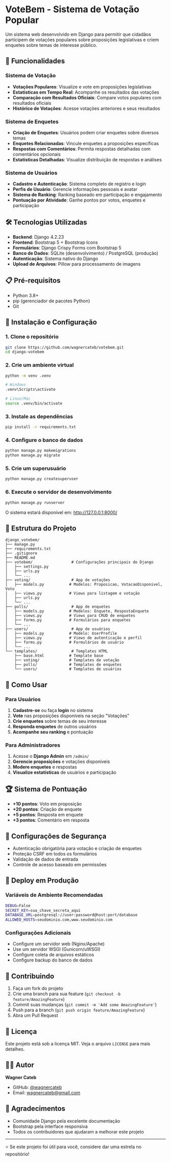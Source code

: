 # VoteBem - Sistema de Votação Popular

Um sistema web desenvolvido em Django para permitir que cidadãos participem de votações populares sobre proposições legislativas e criem enquetes sobre temas de interesse público.

## 🚀 Funcionalidades

### Sistema de Votação
- **Votações Populares**: Visualize e vote em proposições legislativas
- **Estatísticas em Tempo Real**: Acompanhe os resultados das votações
- **Comparação com Resultados Oficiais**: Compare votos populares com resultados oficiais
- **Histórico de Votações**: Acesse votações anteriores e seus resultados

### Sistema de Enquetes
- **Criação de Enquetes**: Usuários podem criar enquetes sobre diversos temas
- **Enquetes Relacionadas**: Vincule enquetes a proposições específicas
- **Respostas com Comentários**: Permita respostas detalhadas com comentários opcionais
- **Estatísticas Detalhadas**: Visualize distribuição de respostas e análises

### Sistema de Usuários
- **Cadastro e Autenticação**: Sistema completo de registro e login
- **Perfis de Usuário**: Gerencie informações pessoais e avatar
- **Sistema de Ranking**: Ranking baseado em participação e engajamento
- **Pontuação por Atividade**: Ganhe pontos por votos, enquetes e participação

## 🛠️ Tecnologias Utilizadas

- **Backend**: Django 4.2.23
- **Frontend**: Bootstrap 5 + Bootstrap Icons
- **Formulários**: Django Crispy Forms com Bootstrap 5
- **Banco de Dados**: SQLite (desenvolvimento) / PostgreSQL (produção)
- **Autenticação**: Sistema nativo do Django
- **Upload de Arquivos**: Pillow para processamento de imagens

## 📋 Pré-requisitos

- Python 3.8+
- pip (gerenciador de pacotes Python)
- Git

## 🔧 Instalação e Configuração

### 1. Clone o repositório
```bash
git clone https://github.com/wagnercateb/votebem.git
cd django-votebem
```

### 2. Crie um ambiente virtual
```bash
python -m venv .venv

# Windows
.venv\Scripts\activate

# Linux/Mac
source .venv/bin/activate
```

### 3. Instale as dependências
```bash
pip install -r requirements.txt
```

### 4. Configure o banco de dados
```bash
python manage.py makemigrations
python manage.py migrate
```

### 5. Crie um superusuário
```bash
python manage.py createsuperuser
```

### 6. Execute o servidor de desenvolvimento
```bash
python manage.py runserver
```

O sistema estará disponível em: http://127.0.0.1:8000/

## 📁 Estrutura do Projeto

```
django_votebem/
├── manage.py
├── requirements.txt
├── .gitignore
├── README.md
├── votebem/                 # Configurações principais do Django
│   ├── settings.py
│   ├── urls.py
│   └── ...
├── voting/                  # App de votações
│   ├── models.py           # Modelos: Proposicao, VotacaoDisponivel, Voto
│   ├── views.py            # Views para listagem e votação
│   ├── urls.py
│   └── ...
├── polls/                   # App de enquetes
│   ├── models.py           # Modelos: Enquete, RespostaEnquete
│   ├── views.py            # Views para CRUD de enquetes
│   ├── forms.py            # Formulários para enquetes
│   └── ...
├── users/                   # App de usuários
│   ├── models.py           # Modelo: UserProfile
│   ├── views.py            # Views de autenticação e perfil
│   ├── forms.py            # Formulários de usuário
│   └── ...
└── templates/               # Templates HTML
    ├── base.html           # Template base
    ├── voting/             # Templates de votação
    ├── polls/              # Templates de enquetes
    └── users/              # Templates de usuários
```

## 🎯 Como Usar

### Para Usuários
1. **Cadastre-se** ou faça **login** no sistema
2. **Vote** nas proposições disponíveis na seção "Votações"
3. **Crie enquetes** sobre temas de seu interesse
4. **Responda enquetes** de outros usuários
5. **Acompanhe seu ranking** e pontuação

### Para Administradores
1. Acesse o **Django Admin** em `/admin/`
2. **Gerencie proposições** e votações disponíveis
3. **Modere enquetes** e respostas
4. **Visualize estatísticas** de usuários e participação

## 🏆 Sistema de Pontuação

- **+10 pontos**: Voto em proposição
- **+20 pontos**: Criação de enquete
- **+5 pontos**: Resposta em enquete
- **+3 pontos**: Comentário em resposta

## 🔐 Configurações de Segurança

- Autenticação obrigatória para votação e criação de enquetes
- Proteção CSRF em todos os formulários
- Validação de dados de entrada
- Controle de acesso baseado em permissões

## 🚀 Deploy em Produção

### Variáveis de Ambiente Recomendadas
```bash
DEBUG=False
SECRET_KEY=sua_chave_secreta_aqui
DATABASE_URL=postgresql://user:password@host:port/database
ALLOWED_HOSTS=seudominio.com,www.seudominio.com
```

### Configurações Adicionais
- Configure um servidor web (Nginx/Apache)
- Use um servidor WSGI (Gunicorn/uWSGI)
- Configure coleta de arquivos estáticos
- Configure backup do banco de dados

## 🤝 Contribuindo

1. Faça um fork do projeto
2. Crie uma branch para sua feature (`git checkout -b feature/AmazingFeature`)
3. Commit suas mudanças (`git commit -m 'Add some AmazingFeature'`)
4. Push para a branch (`git push origin feature/AmazingFeature`)
5. Abra um Pull Request

## 📝 Licença

Este projeto está sob a licença MIT. Veja o arquivo `LICENSE` para mais detalhes.

## 👨‍💻 Autor

**Wagner Cateb**
- GitHub: [@wagnercateb](https://github.com/wagnercateb)
- Email: wagnercateb@gmail.com

## 🙏 Agradecimentos

- Comunidade Django pela excelente documentação
- Bootstrap pela interface responsiva
- Todos os contribuidores que ajudaram a melhorar este projeto

---

⭐ Se este projeto foi útil para você, considere dar uma estrela no repositório!